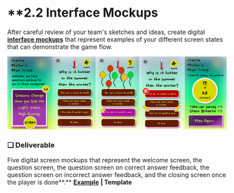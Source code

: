 # \*\*2.2 Interface Mockups

After careful review of your team's sketches and ideas, create digital [**interface mockups**](https://docs.idew.org/principles-and-practices/practices/design-practices/interface-mockups) that represent examples of your different screen states that can demonstrate the game flow.

![](../../.gitbook/assets/mockupsreduced%20%281%29.png)

### **❏ Deliverable**

Five digital screen mockups that represent the welcome screen, the question screen, the question screen on correct answer feedback, the question screen on incorrect answer feedback, and the closing screen once the player is done**.** [**Example**](https://docs.idew.org/project-trivia-health/examples#2-1-question-database-development) **\| Template**

